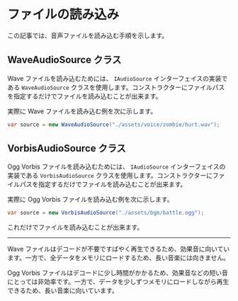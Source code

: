# ファイルの読み込み

この記事では、音声ファイルを読み込む手順を示します。

## WaveAudioSource クラス

Wave ファイルを読み込むためには、 `IAudioSource` インターフェイスの実装である `WaveAudioSource` クラスを使用します。コンストラクターにファイルパスを指定するだけでファイルを読み込むことが出来ます。

実際に Wave ファイルを読み込む例を次に示します。

```cs
var source = new WaveAudioSource("./assets/voice/zombie/hurt.wav");
```

## VorbisAudioSource クラス

Ogg Vorbis ファイルを読み込むためには、 `IAudioSource` インターフェイスの実装である `VorbisAudioSource` クラスを使用します。コンストラクターにファイルパスを指定するだけでファイルを読み込むことが出来ます。

実際に Ogg Vorbis ファイルを読み込む例を次に示します。

```cs
var source = new VorbisAudioSource("./assets/bgm/battle.ogg");
```

これだけでファイルを読み込むことが出来ます。

----

Wave ファイルはデコードが不要ですばやく再生できるため、効果音に向いています。一方で、全データをメモリにロードするため、長い音楽には向きません。

Ogg Vorbis ファイルはデコードに少し時間がかかるため、効果音などの短い音にとっては非効率です。一方で、データを少しずつメモリにロードしながら再生できるため、長い音楽に向いています。
